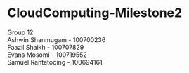 # CloudComputing-Milestone2
Group 12\
Ashwin Shanmugam - 100700236\
Faazil Shaikh - 100707829\
Evans Mosomi - 100719552\
Samuel Rantetoding - 100694161
